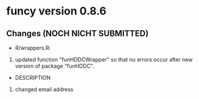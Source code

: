<!-- NEWS.md is generated from NEWS.Rmd. Please edit that file -->


funcy version 0.8.6
===================

Changes (NOCH NICHT SUBMITTED)
-------

* R/wrappers.R:

1. updated function "funHDDCWrapper" so that no errors occur after new version of package "funHDDC".

* DESCRIPTION

1. changed email address
